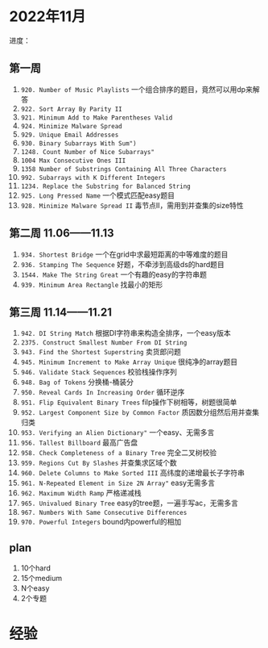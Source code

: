 # 2022年11月

进度：

## 第一周

1. `920. Number of Music Playlists` 一个组合排序的题目，竟然可以用dp来解答
2. `922. Sort Array By Parity II`
3. `921. Minimum Add to Make Parentheses Valid`
4. `924. Minimize Malware Spread`
5. `929. Unique Email Addresses`
6. `930. Binary Subarrays With Sum")`
7. `1248. Count Number of Nice Subarrays"`
8. `1004 Max Consecutive Ones III`
9. `1358 Number of Substrings Containing All Three Characters`
10. `992. Subarrays with K Different Integers`
11. `1234. Replace the Substring for Balanced String`
12. `925. Long Pressed Name` 一个模式匹配easy题目
13. `928. Minimize Malware Spread II` 毒节点II，需用到并查集的size特性

## 第二周 11.06——11.13

1. `934. Shortest Bridge` 一个在grid中求最短距离的中等难度的题目
2. `936. Stamping The Sequence` 好题，不牵涉到高级ds的hard题目
3. `1544. Make The String Great` 一个有趣的easy的字符串题
4. `939. Minimum Area Rectangle` 找最小的矩形

## 第三周 11.14——11.21

1. `942. DI String Match` 根据DI字符串来构造全排序，一个easy版本
2. `2375. Construct Smallest Number From DI String`
3. `943. Find the Shortest Superstring` 卖货郎问题
4. `945. Minimum Increment to Make Array Unique` 很纯净的array题目
5. `946. Validate Stack Sequences` 校验栈操作序列
6. `948. Bag of Tokens` 分换桶-桶装分
7. `950. Reveal Cards In Increasing Order` 循环逆序
8. `951. Flip Equivalent Binary Trees` filp操作下树相等，树题很简单
9. `952. Largest Component Size by Common Factor` 质因数分组然后用并查集归类
10. `953. Verifying an Alien Dictionary"` 一个easy、无需多言
11. `956. Tallest Billboard` 最高广告盘
12. `958. Check Completeness of a Binary Tree` 完全二叉树校验
13. `959. Regions Cut By Slashes` 并查集求区域个数
14. `960. Delete Columns to Make Sorted III` 高纬度的递增最长子字符串
15. `961. N-Repeated Element in Size 2N Array"` easy无需多言
16. `962. Maximum Width Ramp` 严格递减栈
17. `965. Univalued Binary Tree` easy的tree题，一遍手写ac，无需多言
18. `967. Numbers With Same Consecutive Differences`
19. `970. Powerful Integers` bound内powerful的相加 

## plan

1. 10个hard
2. 15个medium
3. N个easy
4. 2个专题

# 经验
